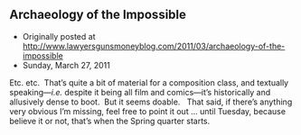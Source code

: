 ## Archaeology of the Impossible

 * Originally posted at http://www.lawyersgunsmoneyblog.com/2011/03/archaeology-of-the-impossible
 * Sunday, March 27, 2011

Etc. etc.  That’s quite a bit of material for a composition class, and textually speaking—_i.e._ despite it being all film and comics—it’s historically and allusively dense to boot.  But it seems doable.   That said, if there’s anything very obvious I’m missing, feel free to point it out … until Tuesday, because believe it or not, that’s when the Spring quarter starts.